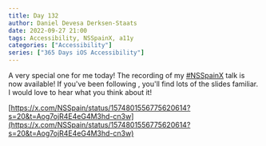 ```yaml
---
title: Day 132
author: Daniel Devesa Derksen-Staats
date: 2022-09-27 21:00
tags: Accessibility, NSSpainX, a11y
categories: ["Accessibility"]
series: ["365 Days iOS Accessibility"]
---
```


A very special one for me today! The recording of my [#NSSpainX](365-days-ios-accessibility/tag/nsspainx/) talk is now available! If you've been following , you'll find lots of the slides familiar. I would love to hear what you think about it!

[https://x.com/NSSpain/status/1574801556775620614?s=20&t=Aog7ojR4E4eG4M3hd-cn3w](https://x.com/NSSpain/status/1574801556775620614?s=20&t=Aog7ojR4E4eG4M3hd-cn3w)